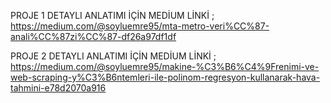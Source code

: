 PROJE 1 DETAYLI ANLATIMI İÇİN MEDİUM LİNKİ ;
https://medium.com/@soyluemre95/mta-metro-veri%CC%87-anali%CC%87zi%CC%87-df26a97df1df
 
PROJE 2 DETAYLI ANLATIMI İÇİN MEDİUM LİNKİ ;
https://medium.com/@soyluemre95/makine-%C3%B6%C4%9Frenimi-ve-web-scraping-y%C3%B6ntemleri-ile-polinom-regresyon-kullanarak-hava-tahmini-e78d2070a916
